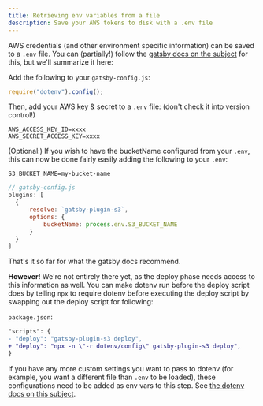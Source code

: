 ```yaml
---
title: Retrieving env variables from a file
description: Save your AWS tokens to disk with a .env file
---
```


AWS credentials (and other environment specific information) can be saved to a `.env` file.
You can (partially!) follow the [gatsby docs on the subject](https://github.com/gatsbyjs/gatsby/blob/master/docs/docs/environment-variables.md#server-side-nodejs) for this, but we'll summarize it here:

Add the following to your `gatsby-config.js`:

```js
require("dotenv").config();
```

Then, add your AWS key & secret to a `.env` file: (don't check it into version control!)
```env
AWS_ACCESS_KEY_ID=xxxx
AWS_SECRET_ACCESS_KEY=xxxx
```

(Optional:) If you wish to have the bucketName configured from your `.env`, this can now be done fairly easily adding the following to your `.env`:
```env
S3_BUCKET_NAME=my-bucket-name
```
```js
// gatsby-config.js
plugins: [
  {
      resolve: `gatsby-plugin-s3`,
      options: {
          bucketName: process.env.S3_BUCKET_NAME
      }
  }
]
```

That's it so far for what the gatsby docs recommend.

**However!** We're not entirely there yet, as the deploy phase needs access to this information as well.
You can make dotenv run before the deploy script does by telling `npx` to require dotenv before executing the deploy script by swapping out the deploy script for following:

`package.json`:
```diff
"scripts": {
- "deploy": "gatsby-plugin-s3 deploy",
+ "deploy": "npx -n \"-r dotenv/config\" gatsby-plugin-s3 deploy",
}
```

If you have any more custom settings you want to pass to dotenv (for example, you want a different file than `.env` to be loaded), these configurations need to be added as env vars to this step.
See [the dotenv docs on this subject](https://github.com/motdotla/dotenv#preload).

